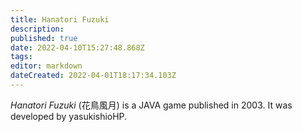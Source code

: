 ```yaml
---
title: Hanatori Fuzuki
description: 
published: true
date: 2022-04-10T15:27:48.868Z
tags: 
editor: markdown
dateCreated: 2022-04-01T18:17:34.103Z
---
```


_Hanatori Fuzuki_ (<span lang='ja'>花鳥風月</span>) is a JAVA game published in 2003.
It was developed by yasukishioHP.
